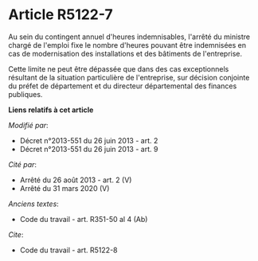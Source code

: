 # Article R5122-7

Au sein du contingent annuel d'heures indemnisables, l'arrêté du ministre chargé de l'emploi fixe le nombre d'heures pouvant
être indemnisées en cas de modernisation des installations et des bâtiments de l'entreprise. 

Cette limite ne peut être dépassée que dans des cas exceptionnels résultant de la situation particulière de l'entreprise, sur
décision conjointe du préfet de département et du directeur départemental des finances publiques.

**Liens relatifs à cet article**

_Modifié par_:

  - Décret n°2013-551 du 26 juin 2013 - art. 2
  - Décret n°2013-551 du 26 juin 2013 - art. 9

_Cité par_:

  - Arrêté du 26 août 2013 - art. 2 (V)
  - Arrêté du 31 mars 2020 (V)

_Anciens textes_:

  - Code du travail - art. R351-50 al 4 (Ab)

_Cite_:

  - Code du travail - art. R5122-8
